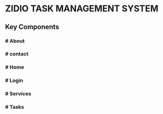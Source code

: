 # ZIDIO TASK MANAGEMENT SYSTEM 

## Key Components

### # About                     
### # contact
### # Home
### # Login
### # Services
### # Tasks
